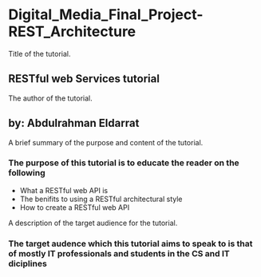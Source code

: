 # Digital_Media_Final_Project-REST_Architecture

Title of the tutorial.
## RESTful web Services tutorial

The author of the tutorial.
## by: Abdulrahman Eldarrat
A brief summary of the purpose and content of the tutorial.
### The purpose of this tutorial is to educate the reader on the following
* What a RESTful web API is
* The benifits to using a RESTful architectural style
* How to create a RESTful web API

A description of the target audience for the tutorial.
### The target audence which this tutorial aims to speak to is that of mostly IT professionals and students in the CS and IT diciplines
